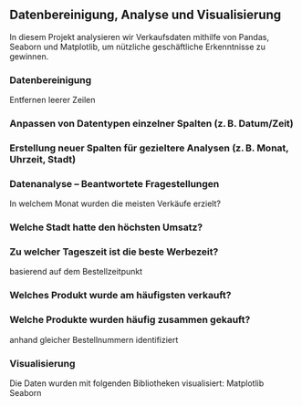 ## Datenbereinigung, Analyse und Visualisierung

In diesem Projekt analysieren wir Verkaufsdaten mithilfe von Pandas, Seaborn und Matplotlib, um nützliche geschäftliche Erkenntnisse zu gewinnen.

### Datenbereinigung
  Entfernen leerer Zeilen

### Anpassen von Datentypen einzelner Spalten (z. B. Datum/Zeit)

### Erstellung neuer Spalten für gezieltere Analysen (z. B. Monat, Uhrzeit, Stadt)

### Datenanalyse – Beantwortete Fragestellungen
  In welchem Monat wurden die meisten Verkäufe erzielt?

### Welche Stadt hatte den höchsten Umsatz?

### Zu welcher Tageszeit ist die beste Werbezeit?
  basierend auf dem Bestellzeitpunkt

### Welches Produkt wurde am häufigsten verkauft?

### Welche Produkte wurden häufig zusammen gekauft?
  anhand gleicher Bestellnummern identifiziert

### Visualisierung
  Die Daten wurden mit folgenden Bibliotheken visualisiert:
    Matplotlib
    Seaborn
  
